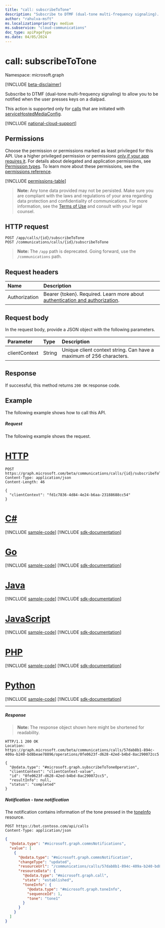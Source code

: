 ```yaml
---
title: "call: subscribeToTone"
description: "Subscribe to DTMF (dual-tone multi-frequency signaling). This allows you to be notified when the user presses keys on a dialpad."
author: "rahulva-msft"
ms.localizationpriority: medium
ms.subservice: "cloud-communications"
doc_type: apiPageType
ms.date: 04/05/2024
---
```


# call: subscribeToTone

Namespace: microsoft.graph

[!INCLUDE [beta-disclaimer](../../includes/beta-disclaimer.md)]

Subscribe to DTMF (dual-tone multi-frequency signaling) to allow you to be notified when the user presses keys on a dialpad.

This action is supported only for [calls](../resources/call.md) that are initiated with [serviceHostedMediaConfig](../resources/servicehostedmediaconfig.md).

[!INCLUDE [national-cloud-support](../../includes/global-only.md)]

## Permissions
Choose the permission or permissions marked as least privileged for this API. Use a higher privileged permission or permissions [only if your app requires it](/graph/permissions-overview#best-practices-for-using-microsoft-graph-permissions). For details about delegated and application permissions, see [Permission types](/graph/permissions-overview#permission-types). To learn more about these permissions, see the [permissions reference](/graph/permissions-reference).

<!-- { "blockType": "permissions", "name": "call_subscribetotone" } -->
[!INCLUDE [permissions-table](../includes/permissions/call-subscribetotone-permissions.md)]

>**Note:** Any tone data provided may not be persisted. Make sure you are compliant with the laws and regulations of your area regarding data protection and confidentiality of communications. For more information, see the [Terms of Use](/legal/microsoft-apis/terms-of-use) and consult with your legal counsel.
## HTTP request
<!-- { "blockType": "ignored" } -->
```http
POST /app/calls/{id}/subscribeToTone
POST /communications/calls/{id}/subscribeToTone
```
> **Note:** The `/app` path is deprecated. Going forward, use the `/communications` path.

## Request headers
| Name          | Description               |
|:--------------|:--------------------------|
|Authorization|Bearer {token}. Required. Learn more about [authentication and authorization](/graph/auth/auth-concepts).|

## Request body
In the request body, provide a JSON object with the following parameters.

| Parameter      | Type    | Description |
|:---------------|:--------|:------------|
| clientContext  | String  | Unique client context string. Can have a maximum of 256 characters. |

## Response
If successful, this method returns `200 OK` response code.

## Example

The following example shows how to call this API.

##### Request

The following example shows the request.


# [HTTP](#tab/http)
<!-- {
  "blockType": "request",
  "name": "call-subscribeToTone"
}-->
```http
POST https://graph.microsoft.com/beta/communications/calls/{id}/subscribeToTone
Content-Type: application/json
Content-Length: 46

{
  "clientContext": "fd1c7836-4d84-4e24-b6aa-23188688cc54"
}
```

# [C#](#tab/csharp)
[!INCLUDE [sample-code](../includes/snippets/csharp/call-subscribetotone-csharp-snippets.md)]
[!INCLUDE [sdk-documentation](../includes/snippets/snippets-sdk-documentation-link.md)]

# [Go](#tab/go)
[!INCLUDE [sample-code](../includes/snippets/go/call-subscribetotone-go-snippets.md)]
[!INCLUDE [sdk-documentation](../includes/snippets/snippets-sdk-documentation-link.md)]

# [Java](#tab/java)
[!INCLUDE [sample-code](../includes/snippets/java/call-subscribetotone-java-snippets.md)]
[!INCLUDE [sdk-documentation](../includes/snippets/snippets-sdk-documentation-link.md)]

# [JavaScript](#tab/javascript)
[!INCLUDE [sample-code](../includes/snippets/javascript/call-subscribetotone-javascript-snippets.md)]
[!INCLUDE [sdk-documentation](../includes/snippets/snippets-sdk-documentation-link.md)]

# [PHP](#tab/php)
[!INCLUDE [sample-code](../includes/snippets/php/call-subscribetotone-php-snippets.md)]
[!INCLUDE [sdk-documentation](../includes/snippets/snippets-sdk-documentation-link.md)]

# [Python](#tab/python)
[!INCLUDE [sample-code](../includes/snippets/python/call-subscribetotone-python-snippets.md)]
[!INCLUDE [sdk-documentation](../includes/snippets/snippets-sdk-documentation-link.md)]

---

##### Response

> **Note:** The response object shown here might be shortened for readability.

<!-- {
  "blockType": "response",
  "name": "call-subscribeToTone",
  "truncated": true,
  "@odata.type": "microsoft.graph.subscribeToToneOperation"
} -->
```http
HTTP/1.1 200 OK
Location: https://graph.microsoft.com/beta/communications/calls/57dab8b1-894c-409a-b240-bd8beae78896/operations/0fe0623f-d628-42ed-b4bd-8ac290072cc5

{
  "@odata.type": "#microsoft.graph.subscribeToToneOperation",
  "clientContext": "clientContext-value",
  "id": "0fe0623f-d628-42ed-b4bd-8ac290072cc5",
  "resultInfo": null,
  "status": "completed"
}
```


##### Notification - tone notification

The notification contains information of the tone pressed in the [toneInfo](../resources/toneinfo.md) resource.

```http
POST https://bot.contoso.com/api/calls
Content-Type: application/json
```

<!-- {
  "blockType": "example",
  "@odata.type": "microsoft.graph.commsNotifications"
}-->
```json
{
  "@odata.type": "#microsoft.graph.commsNotifications",
  "value": [
    {
      "@odata.type": "#microsoft.graph.commsNotification",
      "changeType": "updated",
      "resourceUrl": "/communications/calls/57dab8b1-894c-409a-b240-bd8beae78896",
      "resourceData": {
        "@odata.type": "#microsoft.graph.call",
        "state": "established",
        "toneInfo": {
          "@odata.type": "#microsoft.graph.toneInfo",
          "sequenceId": 1,
          "tone": "tone1"
        }
      }
    }
  ]
}
```

<!-- uuid: 8fcb5dbc-d5aa-4681-8e31-b001d5168d79
2015-10-25 14:57:30 UTC -->
<!--
{
  "type": "#page.annotation",
  "description": "call: subscribeToTone",
  "keywords": "",
  "section": "documentation",
  "tocPath": "",
  "suppressions": [
  ]
}
-->
